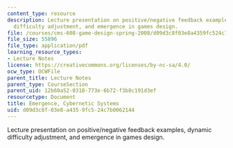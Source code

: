 ```yaml
---
content_type: resource
description: Lecture presentation on positive/negative feedback examples, dynamic
  difficulty adjustment, and emergence in games design.
file: /courses/cms-608-game-design-spring-2008/d09d3c8f03e8a4359fc524c7b0062144_MITCMS_608s08_lec22.pdf
file_size: 55896
file_type: application/pdf
learning_resource_types:
- Lecture Notes
license: https://creativecommons.org/licenses/by-nc-sa/4.0/
ocw_type: OCWFile
parent_title: Lecture Notes
parent_type: CourseSection
parent_uid: 12b60a52-0318-773e-6b72-f3b8c191d3ef
resourcetype: Document
title: Emergence, Cybernetic Systems
uid: d09d3c8f-03e8-a435-9fc5-24c7b0062144
---
```

Lecture presentation on positive/negative feedback examples, dynamic difficulty adjustment, and emergence in games design.